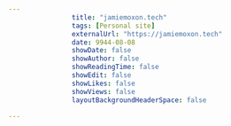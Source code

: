 ---
                title: "jamiemoxon.tech"
                tags: [Personal site]
                externalUrl: "https://jamiemoxon.tech"
                date: 9944-08-08
                showDate: false
                showAuthor: false
                showReadingTime: false
                showEdit: false
                showLikes: false
                showViews: false
                layoutBackgroundHeaderSpace: false
                ---
